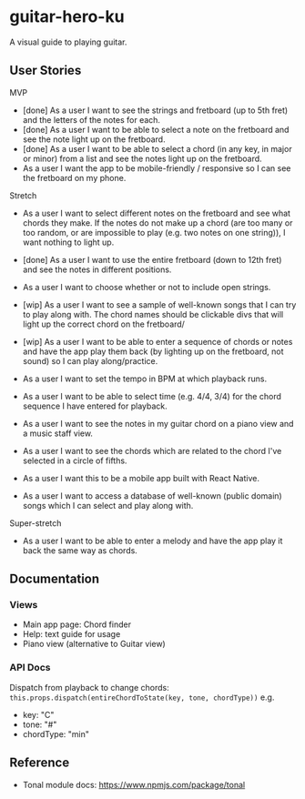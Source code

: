 # guitar-hero-ku

A visual guide to playing guitar. 


## User Stories

MVP
* [done] As a user I want to see the strings and fretboard (up to 5th fret) and the letters of the notes for each.
* [done] As a user I want to be able to select a note on the fretboard and see the note light up on the fretboard.
* [done] As a user I want to be able to select a chord (in any key, in major or minor) from a list and see the notes light up on the fretboard.
* As a user I want the app to be mobile-friendly / responsive so I can see the fretboard on my phone.


Stretch
* As a user I want to select different notes on the fretboard and see what chords they make. If the notes do not make up a chord (are too many or too random, or are impossible to play (e.g. two notes on one string)), I want nothing to light up.
* [done] As a user I want to use the entire fretboard (down to 12th fret) and see the notes in different positions. 
* As a user I want to choose whether or not to include open strings.
* [wip] As a user I want to see a sample of well-known songs that I can try to play along with. The chord names should be clickable divs that will light up the correct chord on the fretboard/

* [wip] As a user I want to be able to enter a sequence of chords or notes and have the app play them back (by lighting up on the fretboard, not sound) so I can play along/practice.
* As a user I want to set the tempo in BPM at which playback runs.
* As a user I want to be able to select time (e.g. 4/4, 3/4) for the chord sequence I have entered for playback.
* As a user I want to see the notes in my guitar chord on a piano view and a music staff view.
* As a user I want to see the chords which are related to the chord I've selected in a circle of fifths.
* As a user I want this to be a mobile app built with React Native.
* As a user I want to access a database of well-known (public domain) songs which I can select and play along with.


Super-stretch

* As a user I want to be able to enter a melody and have the app play it back the same way as chords.

## Documentation

<!-- ### Note and chord references
* C# is C^
* C4 is middle C -->


### Views
* Main app page: Chord finder
* Help: text guide for usage
* Piano view (alternative to Guitar view)

### API Docs
Dispatch from playback to change chords:
`this.props.dispatch(entireChordToState(key, tone, chordType))`
e.g.
* key: "C"
* tone: "#"
* chordType: "min"



## Reference

* Tonal module docs: https://www.npmjs.com/package/tonal